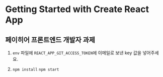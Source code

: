 # Getting Started with Create React App

## 페이히어 프론트엔드 개발자 과제

1. `env` 파일에 `REACT_APP_GIT_ACCESS_TOKEN`에 이메일로 보낸 key 값을 넣어주세요.

2. ```npm install```
```npm start```


